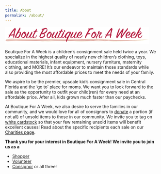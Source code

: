 ```yaml
---
title: About
permalink: /about/
---
```


![About Boutique For A Week](/img/header_AboutBoutiqueForAWeek.png "About Boutique for a Week")

Boutique For A Week is a children’s consignment sale held twice a year. We specialize in the highest quality of nearly new children’s clothing, toys, educational materials, infant equipment, nursery furniture, maternity clothing, and MORE! It’s our endeavor to maintain those standards while also providing the most affordable prices to meet the needs of your family.

We aspire to be the premier, upscale kid’s consignment sale in Central Florida and the ‘go to’ place for moms. We want you to look forward to the sale as the opportunity to outfit your child(ren) for every need at an affordable price. After all, kids grown much faster than our paychecks.

At Boutique For A Week, we also desire to serve the families in our community, and we would love for all of consignors to [donate](/consignors/donating-unsold-items/) a portion (if not all) of unsold items to those in our community. We invite you to tag on [white cardstock](/consignors/white-tag-consignors/) so that your few remaining unsold items will benefit excellent causes! Read about the specific recipients each sale on our [Charities page](/about/charities/).

**Thank you for your interest in Boutique For A Week! We invite you to join us as a**

* [Shopper](/shoppers/)
* [Volunteer](/volunteers/)
* [Consignor](/consignors/) or all three!

